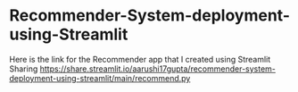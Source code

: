 # Recommender-System-deployment-using-Streamlit

Here is the link for the Recommender app that I created using Streamlit Sharing
https://share.streamlit.io/aarushi17gupta/recommender-system-deployment-using-streamlit/main/recommend.py

